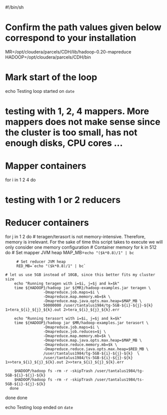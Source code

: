 #!/bin/sh
# Confirm the path values given below correspond to your installation

MR=/opt/cloudera/parcels/CDH/lib/hadoop-0.20-mapreduce
HADOOP=/opt/cloudera/parcels/CDH/bin

# Mark start of the loop
echo Testing loop started on `date`

# testing with 1, 2, 4 mappers. More mappers does not make sense since the cluster is too small, has not enough disks, CPU cores ...
# Mapper containers
for i in 1 2 4
do
   # testing with 1 or 2 reducers
   # Reducer containers
   for j in 1 2
   do
      # teragen/terasort is not memory-intensive. Therefore, memory is irrelevant.  For the sake of time this script takes to execute we will only consider one memory configuration
      # Container memory
      for k in 512
      do
         # Set mapper JVM heap 
         MAP_MB=`echo "($k*0.8)/1" | bc`

         # Set reducer JVM heap 
         RED_MB=`echo "($k*0.8)/1" | bc`

	# let us use 5GB instead of 10GB, since this better fits my cluster size
        echo "Running teragen with i=$i, j=$j and k=$k"
        time ${HADOOP}/hadoop jar ${MR}/hadoop-examples.jar teragen \
                     -Dmapreduce.job.maps=$i \
                     -Dmapreduce.map.memory.mb=$k \
                     -Dmapreduce.map.java.opts.max.heap=$MAP_MB \
                     50000000 /user/tantalus1984/tg-5GB-${i}-${j}-${k} 1>tera_${i}_${j}_${k}.out 2>tera_${i}_${j}_${k}.err

        echo "Running terasort with i=$i, j=$j and k=$k"
        time ${HADOOP}/hadoop jar $MR/hadoop-examples.jar terasort \
                     -Dmapreduce.job.maps=$i \
                     -Dmapreduce.job.reduces=$j \
                     -Dmapreduce.map.memory.mb=$k \
                     -Dmapreduce.map.java.opts.max.heap=$MAP_MB \
                     -Dmapreduce.reduce.memory.mb=$k \
                     -Dmapreduce.reduce.java.opts.max.heap=$RED_MB \
                     /user/tantalus1984/tg-5GB-${i}-${j}-${k}  \
                     /user/tantalus1984/ts-5GB-${i}-${j}-${k} 1>>tera_${i}_${j}_${k}.out 2>>tera_${i}_${j}_${k}.err

        $HADOOP/hadoop fs -rm -r -skipTrash /user/tantalus1984/tg-5GB-${i}-${j}-${k}
        $HADOOP/hadoop fs -rm -r -skipTrash /user/tantalus1984/ts-5GB-${i}-${j}-${k}
      done
   done
done

echo Testing loop ended on `date`


